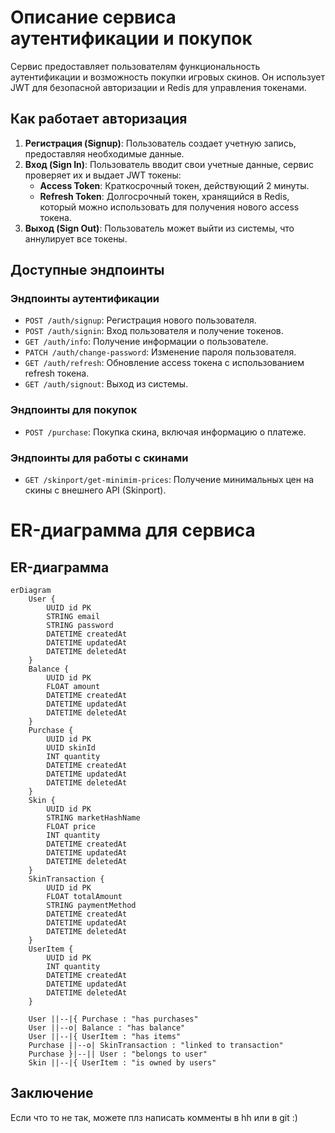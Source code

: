 # Описание сервиса аутентификации и покупок

Сервис предоставляет пользователям функциональность аутентификации и возможность покупки игровых скинов. Он использует JWT для безопасной авторизации и Redis для управления токенами.

## Как работает авторизация

1. **Регистрация (Signup)**: Пользователь создает учетную запись, предоставляя необходимые данные.
2. **Вход (Sign In)**: Пользователь вводит свои учетные данные, сервис проверяет их и выдает JWT токены:
   - **Access Token**: Краткосрочный токен, действующий 2 минуты.
   - **Refresh Token**: Долгосрочный токен, хранящийся в Redis, который можно использовать для получения нового access токена.
3. **Выход (Sign Out)**: Пользователь может выйти из системы, что аннулирует все токены.

## Доступные эндпоинты

### Эндпоинты аутентификации
- `POST /auth/signup`: Регистрация нового пользователя.
- `POST /auth/signin`: Вход пользователя и получение токенов.
- `GET /auth/info`: Получение информации о пользователе.
- `PATCH /auth/change-password`: Изменение пароля пользователя.
- `GET /auth/refresh`: Обновление access токена с использованием refresh токена.
- `GET /auth/signout`: Выход из системы.

### Эндпоинты для покупок
- `POST /purchase`: Покупка скина, включая информацию о платеже.
  
### Эндпоинты для работы с скинами
- `GET /skinport/get-minimim-prices`: Получение минимальных цен на скины с внешнего API (Skinport).

# ER-диаграмма для сервиса

## ER-диаграмма

```mermaid
erDiagram
    User {
        UUID id PK
        STRING email
        STRING password
        DATETIME createdAt
        DATETIME updatedAt
        DATETIME deletedAt
    }
    Balance {
        UUID id PK
        FLOAT amount
        DATETIME createdAt
        DATETIME updatedAt
        DATETIME deletedAt
    }
    Purchase {
        UUID id PK
        UUID skinId
        INT quantity
        DATETIME createdAt
        DATETIME updatedAt
        DATETIME deletedAt
    }
    Skin {
        UUID id PK
        STRING marketHashName
        FLOAT price
        INT quantity
        DATETIME createdAt
        DATETIME updatedAt
        DATETIME deletedAt
    }
    SkinTransaction {
        UUID id PK
        FLOAT totalAmount
        STRING paymentMethod
        DATETIME createdAt
        DATETIME updatedAt
        DATETIME deletedAt
    }
    UserItem {
        UUID id PK
        INT quantity
        DATETIME createdAt
        DATETIME updatedAt
        DATETIME deletedAt
    }

    User ||--|{ Purchase : "has purchases"
    User ||--o| Balance : "has balance"
    User ||--|{ UserItem : "has items"
    Purchase ||--o| SkinTransaction : "linked to transaction"
    Purchase }|--|| User : "belongs to user"
    Skin ||--|{ UserItem : "is owned by users"
```
## Заключение

Если что то не так, можете плз написать комменты в hh или в git :)
